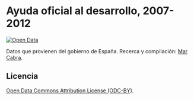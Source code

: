 # Ayuda oficial al desarrollo, 2007-2012 #

[![Open Data](http://assets.okfn.org/images/ok_buttons/od_80x15_blue.png)](http://opendefinition.org/)

Datos que provienen del gobierno de España. Recerca y compilación: [Mar Cabra](https://twitter.com/cabralens).

## Licencia ##

[Open Data Commons Attribution License (ODC-BY)](http://opendatacommons.org/licenses/by/1.0/).
